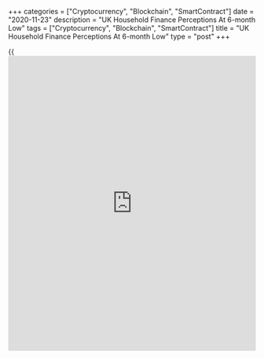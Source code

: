 +++
categories = ["Cryptocurrency", "Blockchain", "SmartContract"]
date = "2020-11-23"
description = "UK Household Finance Perceptions At 6-month Low"
tags = ["Cryptocurrency", "Blockchain", "SmartContract"]
title = "UK Household Finance Perceptions At 6-month Low"
type = "post"
+++

{{<iframe id="large-banner" src="https://www.bounty.group/#slide=25.0" width="100%" height="600" scrolling="no" style="border: 0px solid rgb(216, 221, 230); border-radius: 3px;">}}

UK households' finance perceptions weakened to a six-month low in
November as savings and earnings declined sharply, survey data from IHS
Markit and Ipsos MORI showed on Monday.

The household finance index, which measures households' overall
perceptions of financial well-being, fell to 40.0 from 40.8 in October.

The decline signaled a more intense strain on the household finances
amid a second lockdown in England and ongoing restrictions across the
rest of the UK, IHS Markit said.

The outlook remained negative in November, with UK households on average
expecting their financial situation to worsen in 12 months' time, though
the level of pessimism was the weakest since March, the survey added.

Households' disposable income fell the most since May and at a sharp
rate as suggested by cash availability and credit demand. As households
dipped into savings to finance some purchases and compensate falling
incomes, the level of savings dropped sharply at the quickest rate in
seven years.

Further, the income from employment fell faster to its lowest level
since July amid [business][1] activity declining in workplaces at the
steepest rate in four months. The trend may have been partly driven by
renewed use of furlough due to business closures in the hospitality and
retail sectors, IHS Markit said.

That said, job perceptions recovered further from April's survey low and
households were the least pessimistic since March. But the index
measuring job security remained noticeably below the 50 mark.

The extension of the furlough scheme to March 2021 appears to have
helped to moderate the degree of job insecurity among UK households, IHS
Markit said.

The survey also found that around a quarter of surveyed households
foresee the next move by the Bank of England to be a rate cut at some
time, despite the record low base rate at present.

"The latest data paint a worrying picture for household finances across
the UK, with no sign yet of a recovery from the blow caused by the
pandemic," Lewis Cooper, economist at IHS Markit, said.

"The easing of lockdown measures will likely elevate some of the strain
we saw in November, but until the economic recovery becomes more
sustainable it is unlikely households will see much improvement in their
financial situation."

For comments and feedback [contact](https://www.playgroundfx.com/contact/): editorial@rtt[news](https://www.letsplayfx.com/blog/forex-news-website/).com

[Economic News][2]

 **What parts of the world are seeing the best (and worst) economic
performances lately? Click[here][3] to check out our [Econ Scorecard][3]
and find out! See up-to-the-moment [ranking](https://www.playgroundfx.com/blog/crypto-exchange-ranking/)s for the best and worst
performers in [GDP][4], [unemployment rate][5], [inflation][6] and much
more.**

   1. www.rtt[news](https://www.letsplayfx.com/blog/forex-news-website/).com/Content/Business.aspx
   2. www.rtt[news](https://www.letsplayfx.com/blog/forex-news-website/).com/Content/EconomicNews.aspx
   3. www.rtt[news](https://www.letsplayfx.com/blog/forex-news-website/).com/economic-scorecard/world-rank/retail-sales/highest-performance.aspx
   4. www.rtt[news](https://www.letsplayfx.com/blog/forex-news-website/).com/economic-scorecard/world-rank/GDP/highest-performance.aspx
   5. www.rtt[news](https://www.letsplayfx.com/blog/forex-news-website/).com/economic-scorecard/world-rank/unemployment-rate/lowest-performance.aspx
   6. www.rtt[news](https://www.letsplayfx.com/blog/forex-news-website/).com/economic-scorecard/world-rank/CPI/highest-performance.aspx